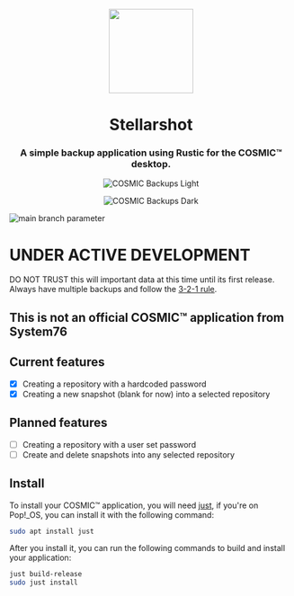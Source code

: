 <div align="center">
  <br>
  <img src="https://raw.githubusercontent.com/ahoneybun/cosmic-backups/main/res/icons/hicolor/256x256/apps/com.example.CosmicAppTemplate.svg" width="150" />
  <h1>Stellarshot</h1>

  <h3>A simple backup application using Rustic for the COSMIC™ desktop.</h3>

  ![COSMIC Backups Light](https://raw.githubusercontent.com/ahoneybun/cosmic-backups/main/res/screenshots/COSMIC-Backups-Light.png#gh-light-mode-only)

  ![COSMIC Backups Dark](https://raw.githubusercontent.com/ahoneybun/cosmic-backups/main/res/screenshots/COSMIC-Backups-Dark.png#gh-dark-mode-only)
</div>

![main branch parameter](https://github.com/ahoneybun/cosmic-backups/actions/workflows/build.yml/badge.svg?branch=main)

# UNDER ACTIVE DEVELOPMENT

DO NOT TRUST this will important data at this time until its first release. Always have multiple backups and follow the [3-2-1 rule](https://www.seagate.com/blog/what-is-a-3-2-1-backup-strategy/).

## This is not an official COSMIC™ application from System76

## Current features

- [x] Creating a repository with a hardcoded password
- [x] Creating a new snapshot (blank for now) into a selected repository

## Planned features

- [ ] Creating a repository with a user set password
- [ ] Create and delete snapshots into any selected repository

## Install

To install your COSMIC™ application, you will need [just](https://github.com/casey/just), if you're on Pop!\_OS, you can install it with the following command:

```sh
sudo apt install just
```

After you install it, you can run the following commands to build and install your application:

```sh
just build-release
sudo just install
```

